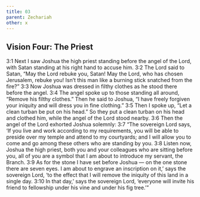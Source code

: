 ```yaml
---
title: 03
parent: Zechariah
other: x
---
```


## Vision Four: The Priest

<a name="3:1">3:1</a> Next I saw Joshua the high priest standing before the angel of the Lord, with Satan standing at his right hand to accuse him. <a name="3:2">3:2</a> The Lord said to Satan, “May the Lord rebuke you, Satan! May the Lord, who has chosen Jerusalem, rebuke you! Isn’t this man like a burning stick snatched from the fire?” <a name="3:3">3:3</a> Now Joshua was dressed in filthy clothes as he stood there before the angel. <a name="3:4">3:4</a> The angel spoke up to those standing all around, “Remove his filthy clothes.” Then he said to Joshua, “I have freely forgiven your iniquity and will dress you in fine clothing.” <a name="3:5">3:5</a> Then I spoke up, “Let a clean turban be put on his head.” So they put a clean turban on his head and clothed him, while the angel of the Lord stood nearby. <a name="3:6">3:6</a> Then the angel of the Lord exhorted Joshua solemnly: <a name="3:7">3:7</a> “The sovereign Lord says, ‘If you live and work according to my requirements, you will be able to preside over my temple and attend to my courtyards; and I will allow you to come and go among these others who are standing by you. <a name="3:8">3:8</a> Listen now, Joshua the high priest, both you and your colleagues who are sitting before you, all of you are a symbol that I am about to introduce my servant, the Branch. <a name="3:9">3:9</a> As for the stone I have set before Joshua — on the one stone there are seven eyes. I am about to engrave an inscription on it,’ says the sovereign Lord, ‘to the effect that I will remove the iniquity of this land in a single day. <a name="3:10">3:10</a> In that day,’ says the sovereign Lord, ‘everyone will invite his friend to fellowship under his vine and under his fig tree.’”